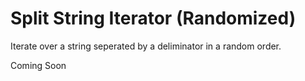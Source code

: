 # Split String Iterator (Randomized)
Iterate over a string seperated by a deliminator in a random order.

Coming Soon